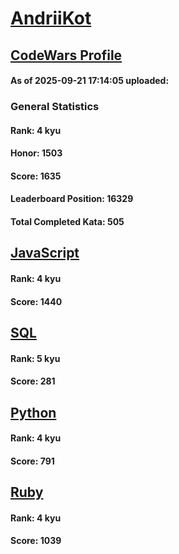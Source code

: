 # [AndriiKot](https://www.codewars.com/users/AndriiKot)

## [CodeWars Profile](https://www.codewars.com/users/AndriiKot)

#### As of 2025-09-21 17:14:05 uploaded:

### General Statistics

#### Rank: 4 kyu

#### Honor: 1503

#### Score: 1635

#### Leaderboard Position: 16329

#### Total Completed Kata: 505



## [JavaScript](https://github.com/AndriiKot/JavaScript__CodeWars)

#### Rank: 4 kyu

#### Score: 1440


## [SQL](https://github.com/AndriiKot/SQL__CodeWars)

#### Rank: 5 kyu

#### Score: 281


## [Python](https://github.com/AndriiKot/Python__CodeWars)

#### Rank: 4 kyu

#### Score: 791


## [Ruby](https://github.com/AndriiKot/Ruby__CodeWars)

#### Rank: 4 kyu

#### Score: 1039

